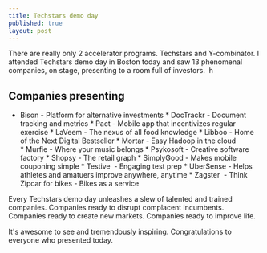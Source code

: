 ```yaml
---
title: Techstars demo day
published: true
layout: post
---
```


There are really only 2 accelerator programs. Techstars and Y-combinator. I attended Techstars demo day in Boston today and saw 13 phenomenal companies, on stage, presenting to a room full of investors. 
h
## Companies presenting

* Bison - Platform for alternative investments
* DocTrackr - Document tracking and metrics
* Pact - Mobile app that incentivizes regular exercise
* LaVeem	- The nexus of all food knowledge
* Libboo	- Home of the Next Digital Bestseller
* Mortar - Easy Hadoop in the cloud
* Murfie - Where your music belongs
* Psykosoft - Creative software factory
* Shopsy	- The retail graph
* SimplyGood - Makes mobile couponing simple
* Testive	 - Engaging test prep
* UberSense - Helps athletes and amatuers improve anywhere, anytime
* Zagster	 - Think Zipcar for bikes - Bikes as a service

Every Techstars demo day unleashes a slew of talented and trained companies. Companies ready to disrupt complacent incumbents. Companies ready to create new markets. Companies ready to improve life. 

It's awesome to see and tremendously inspiring. Congratulations to everyone who presented today.

